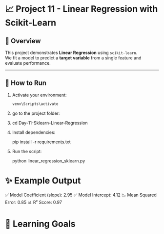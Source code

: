 # 📈 Project 11 - Linear Regression with Scikit-Learn

## 📌 Overview
This project demonstrates **Linear Regression** using `scikit-learn`.  
We fit a model to predict a **target variable** from a single feature and evaluate performance.

---

## 🚀 How to Run
1. Activate your environment:
   ```bash
   venv\Scripts\activate

2. go to the project folder:

3. cd Day-11-Sklearn-Linear-Regression


4. Install dependencies:

    pip install -r requirements.txt


5. Run the script:

    python linear_regression_sklearn.py

# ✨ Example Output

✅ Model Coefficient (slope): 2.95
✅ Model Intercept: 4.12
📉 Mean Squared Error: 0.85
📊 R² Score: 0.97


# 🧠 Learning Goals

